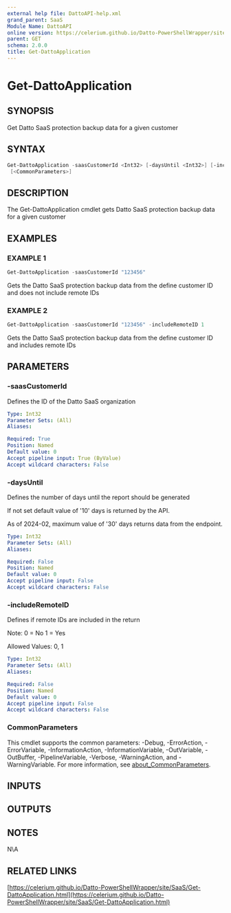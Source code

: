 ```yaml
---
external help file: DattoAPI-help.xml
grand_parent: SaaS
Module Name: DattoAPI
online version: https://celerium.github.io/Datto-PowerShellWrapper/site/SaaS/Get-DattoApplication.html
parent: GET
schema: 2.0.0
title: Get-DattoApplication
---
```


# Get-DattoApplication

## SYNOPSIS
Get Datto SaaS protection backup data for a given customer

## SYNTAX

```powershell
Get-DattoApplication -saasCustomerId <Int32> [-daysUntil <Int32>] [-includeRemoteID <Int32>]
 [<CommonParameters>]
```

## DESCRIPTION
The Get-DattoApplication cmdlet gets Datto SaaS protection
backup data for a given customer

## EXAMPLES

### EXAMPLE 1
```powershell
Get-DattoApplication -saasCustomerId "123456"
```

Gets the Datto SaaS protection backup data from the define customer ID and
does not include remote IDs

### EXAMPLE 2
```powershell
Get-DattoApplication -saasCustomerId "123456" -includeRemoteID 1
```

Gets the Datto SaaS protection backup data from the define customer ID and
includes remote IDs

## PARAMETERS

### -saasCustomerId
Defines the ID of the Datto SaaS organization

```yaml
Type: Int32
Parameter Sets: (All)
Aliases:

Required: True
Position: Named
Default value: 0
Accept pipeline input: True (ByValue)
Accept wildcard characters: False
```

### -daysUntil
Defines the number of days until the report should be generated

If not set default value of '10' days is returned by the API.

As of 2024-02, maximum value of '30' days returns data from the endpoint.

```yaml
Type: Int32
Parameter Sets: (All)
Aliases:

Required: False
Position: Named
Default value: 0
Accept pipeline input: False
Accept wildcard characters: False
```

### -includeRemoteID
Defines if remote IDs are included in the return

Note:
    0 = No
    1 = Yes

Allowed Values:
    0, 1

```yaml
Type: Int32
Parameter Sets: (All)
Aliases:

Required: False
Position: Named
Default value: 0
Accept pipeline input: False
Accept wildcard characters: False
```

### CommonParameters
This cmdlet supports the common parameters: -Debug, -ErrorAction, -ErrorVariable, -InformationAction, -InformationVariable, -OutVariable, -OutBuffer, -PipelineVariable, -Verbose, -WarningAction, and -WarningVariable. For more information, see [about_CommonParameters](http://go.microsoft.com/fwlink/?LinkID=113216).

## INPUTS

## OUTPUTS

## NOTES
N\A

## RELATED LINKS

[https://celerium.github.io/Datto-PowerShellWrapper/site/SaaS/Get-DattoApplication.html](https://celerium.github.io/Datto-PowerShellWrapper/site/SaaS/Get-DattoApplication.html)

